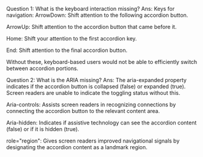 Question 1: What is the keyboard interaction missing?
Ans:
Keys for navigation:
ArrowDown: Shift attention to the following accordion button.

ArrowUp: Shift attention to the accordion button that came before it.

Home: Shift your attention to the first accordion key.

End: Shift attention to the final accordion button.

Without these, keyboard-based users would not be able to efficiently switch between accordion portions.

Question 2: What is the ARIA missing?
Ans:
The aria-expanded property indicates if the accordion button is collapsed (false) or expanded (true). Screen readers are unable to indicate the toggling status without this.

Aria-controls: Assists screen readers in recognizing connections by connecting the accordion button to the relevant content area.

Aria-hidden: Indicates if assistive technology can see the accordion content (false) or if it is hidden (true).

role="region": Gives screen readers improved navigational signals by designating the accordion content as a landmark region.



